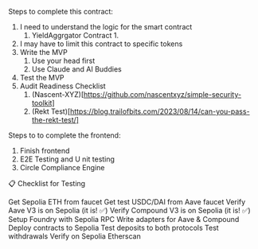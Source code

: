 Steps to complete this contract:
1. I need to understand the logic for the smart contract
   1. YieldAggrgator Contract
      1. 
2. I may have to limit this contract to specific tokens
3. Write the MVP 
   1. Use your head first
   2. Use Claude and AI Buddies
4. Test the MVP
5. Audit Readiness Checklist
   1. (Nascent-XYZ)[https://github.com/nascentxyz/simple-security-toolkit]
   2. (Rekt Test)[https://blog.trailofbits.com/2023/08/14/can-you-pass-the-rekt-test/]

Steps to to complete the frontend:
1. Finish frontend
2. E2E Testing and U nit testing
3. Circle Compliance Engine


📋 Checklist for Testing

 Get Sepolia ETH from faucet
 Get test USDC/DAI from Aave faucet
 Verify Aave V3 is on Sepolia (it is! ✅)
 Verify Compound V3 is on Sepolia (it is! ✅)
 Setup Foundry with Sepolia RPC
 Write adapters for Aave & Compound
 Deploy contracts to Sepolia
 Test deposits to both protocols
 Test withdrawals
 Verify on Sepolia Etherscan
